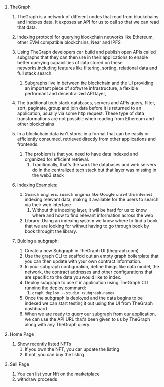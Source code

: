1. TheGraph

    1. TheGraph is a network of different nodes that read from blockchains and indexes data. It exposes an API for us to call so that we can read that data.
    2. Indexing protocol for querying blockchain networks like Ethereum, other EVM compatible blockchains, Near and IPFS
    3. Using TheGraph developers can build and publish open APIs called subgraphs that they can then use in their applications to enable better querying capabilities of data stored on these networks,including features like filtering, sorting, relational data and full stack search.

        1. Subgraphs live in between the blockchain and the UI providing an important piece of software infrastructure, a flexible performant and decentralized API layer,

    4. The traditional tech stack databases, servers and APIs query, filter, sort, paginate, group and join data before it is returned to an application, usually via some http request. These type of data transformations are not possible when reading from Ethereum and other blockchains

    5. In a blockchain data isn't stored in a format that can be easily or efficiently consumed, retrieved directly from other applications and frontends.
        1. The problem is that you need to have data indexed and organized for efficient retrieval.
            1. Traditionally, that's the work the databases and web servers do in the centralized tech stack but that layer was missing in the web3 stack
    6. Indexing Examples:

        1. Search engines: search engines like Google crawl the internet indexing relevant data, making it available for the users to search via their web interface
            1. Without this indexing layer, it will be hard for us to know where and how to find relevant information across the web
        2. Library: Using an indexing system we know where to find a book that we are looking for without having to go through book by book throught the library.

    7. Bulding a subgraph:
        1. Create a new Subgraph in TheGraph UI (thegraph.com)
        2. Use the graph CLI to scaffold out an empty graph boilerplate that you can then update with your own contract information.
        3. In your subgraph configuration, define things like data model, the network, the contract addresses and other configurations that are specific to the data you would like to index.
        4. Deploy subgraph to use it in application using TheGraph CLI running the deploy command:
            1. `graph deploy --studio <subgraph-name>`
        5. Once the subgraph is deployed and the data begins to be indexed we can start testing it out using the UI from TheGraph dashboard
        6. When we are ready to query our subgraph from our application, we can use the API URL that's been given to us by TheGraph along with any TheGraph query.

2. Home Page
    1. Show recently listed NFTs
        1. If you own the NFT, you can update the listing
        2. If not, you can buy the listing
3. Sell Page
    1. You can list your Nft on the marketplace
    2. withdraw proceeds
